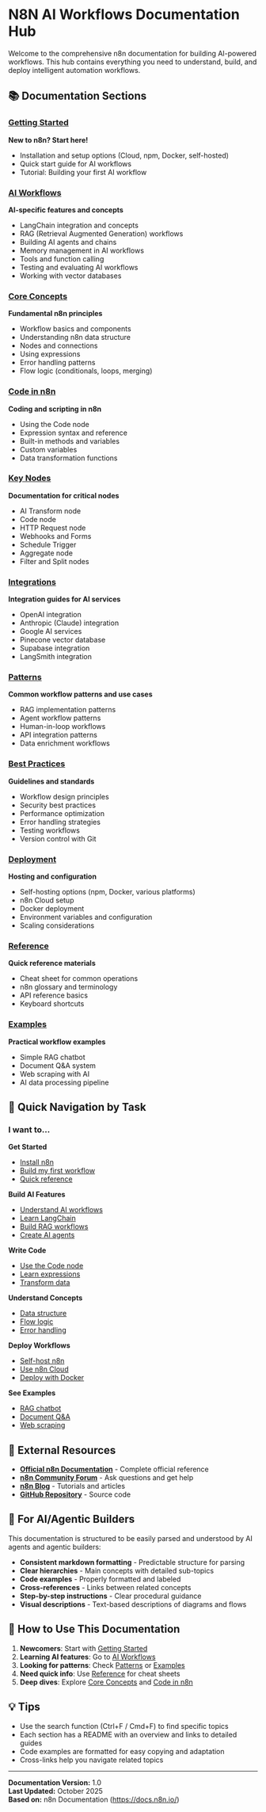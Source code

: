 # N8N AI Workflows Documentation Hub

Welcome to the comprehensive n8n documentation for building AI-powered workflows. This hub contains everything you need to understand, build, and deploy intelligent automation workflows.

## 📚 Documentation Sections

### [Getting Started](getting-started/) 
**New to n8n? Start here!**
- Installation and setup options (Cloud, npm, Docker, self-hosted)
- Quick start guide for AI workflows
- Tutorial: Building your first AI workflow

### [AI Workflows](ai-workflows/)
**AI-specific features and concepts**
- LangChain integration and concepts
- RAG (Retrieval Augmented Generation) workflows
- Building AI agents and chains
- Memory management in AI workflows
- Tools and function calling
- Testing and evaluating AI workflows
- Working with vector databases

### [Core Concepts](core-concepts/)
**Fundamental n8n principles**
- Workflow basics and components
- Understanding n8n data structure
- Nodes and connections
- Using expressions
- Error handling patterns
- Flow logic (conditionals, loops, merging)

### [Code in n8n](code-in-n8n/)
**Coding and scripting in n8n**
- Using the Code node
- Expression syntax and reference
- Built-in methods and variables
- Custom variables
- Data transformation functions

### [Key Nodes](key-nodes/)
**Documentation for critical nodes**
- AI Transform node
- Code node
- HTTP Request node
- Webhooks and Forms
- Schedule Trigger
- Aggregate node
- Filter and Split nodes

### [Integrations](integrations/)
**Integration guides for AI services**
- OpenAI integration
- Anthropic (Claude) integration
- Google AI services
- Pinecone vector database
- Supabase integration
- LangSmith integration

### [Patterns](patterns/)
**Common workflow patterns and use cases**
- RAG implementation patterns
- Agent workflow patterns
- Human-in-loop workflows
- API integration patterns
- Data enrichment workflows

### [Best Practices](best-practices/)
**Guidelines and standards**
- Workflow design principles
- Security best practices
- Performance optimization
- Error handling strategies
- Testing workflows
- Version control with Git

### [Deployment](deployment/)
**Hosting and configuration**
- Self-hosting options (npm, Docker, various platforms)
- n8n Cloud setup
- Docker deployment
- Environment variables and configuration
- Scaling considerations

### [Reference](reference/)
**Quick reference materials**
- Cheat sheet for common operations
- n8n glossary and terminology
- API reference basics
- Keyboard shortcuts

### [Examples](examples/)
**Practical workflow examples**
- Simple RAG chatbot
- Document Q&A system
- Web scraping with AI
- AI data processing pipeline

## 🎯 Quick Navigation by Task

### I want to...

**Get Started**
- [Install n8n](getting-started/installation.md)
- [Build my first workflow](getting-started/first-ai-workflow.md)
- [Quick reference](getting-started/quickstart.md)

**Build AI Features**
- [Understand AI workflows](ai-workflows/)
- [Learn LangChain](ai-workflows/langchain-integration.md)
- [Build RAG workflows](ai-workflows/rag-workflows.md)
- [Create AI agents](ai-workflows/ai-agents.md)

**Write Code**
- [Use the Code node](code-in-n8n/code-node.md)
- [Learn expressions](code-in-n8n/expressions-reference.md)
- [Transform data](code-in-n8n/data-transformation.md)

**Understand Concepts**
- [Data structure](core-concepts/data-structure.md)
- [Flow logic](core-concepts/flow-logic.md)
- [Error handling](core-concepts/error-handling.md)

**Deploy Workflows**
- [Self-host n8n](deployment/self-hosting.md)
- [Use n8n Cloud](deployment/cloud.md)
- [Deploy with Docker](deployment/docker.md)

**See Examples**
- [RAG chatbot](examples/simple-rag-chatbot.md)
- [Document Q&A](examples/document-qa.md)
- [Web scraping](examples/web-scraper-ai.md)

## 🔗 External Resources

- **[Official n8n Documentation](https://docs.n8n.io/)** - Complete official reference
- **[n8n Community Forum](https://community.n8n.io/)** - Ask questions and get help
- **[n8n Blog](https://blog.n8n.io/)** - Tutorials and articles
- **[GitHub Repository](https://github.com/n8n-io/n8n)** - Source code

## 🤖 For AI/Agentic Builders

This documentation is structured to be easily parsed and understood by AI agents and agentic builders:

- **Consistent markdown formatting** - Predictable structure for parsing
- **Clear hierarchies** - Main concepts with detailed sub-topics
- **Code examples** - Properly formatted and labeled
- **Cross-references** - Links between related concepts
- **Step-by-step instructions** - Clear procedural guidance
- **Visual descriptions** - Text-based descriptions of diagrams and flows

## 📖 How to Use This Documentation

1. **Newcomers**: Start with [Getting Started](getting-started/)
2. **Learning AI features**: Go to [AI Workflows](ai-workflows/)
3. **Looking for patterns**: Check [Patterns](patterns/) or [Examples](examples/)
4. **Need quick info**: Use [Reference](reference/) for cheat sheets
5. **Deep dives**: Explore [Core Concepts](core-concepts/) and [Code in n8n](code-in-n8n/)

## 💡 Tips

- Use the search function (Ctrl+F / Cmd+F) to find specific topics
- Each section has a README with an overview and links to detailed guides
- Code examples are formatted for easy copying and adaptation
- Cross-links help you navigate related topics

---

**Documentation Version:** 1.0  
**Last Updated:** October 2025  
**Based on:** n8n Documentation (https://docs.n8n.io/)
